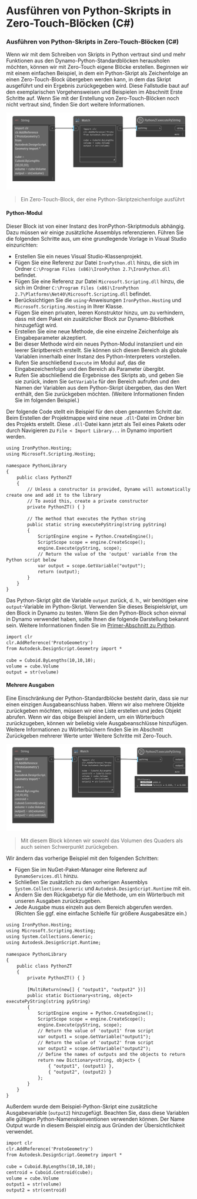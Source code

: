 # Ausführen von Python-Skripts in Zero-Touch-Blöcken (C#)

### Ausführen von Python-Skripts in Zero-Touch-Blöcken (C#) <a href="#executing-python-scripts-in-zero-touch-nodes-c" id="executing-python-scripts-in-zero-touch-nodes-c"></a>

Wenn wir mit dem Schreiben von Skripts in Python vertraut sind und mehr Funktionen aus den Dynamo-Python-Standardblöcken herausholen möchten, können wir mit Zero-Touch eigene Blöcke erstellen. Beginnen wir mit einem einfachen Beispiel, in dem ein Python-Skript als Zeichenfolge an einen Zero-Touch-Block übergeben werden kann, in dem das Skript ausgeführt und ein Ergebnis zurückgegeben wird. Diese Fallstudie baut auf den exemplarischen Vorgehensweisen und Beispielen im Abschnitt Erste Schritte auf. Wenn Sie mit der Erstellung von Zero-Touch-Blöcken noch nicht vertraut sind, finden Sie dort weitere Informationen.

![Ein Zero-Touch-Block, der eine Python-Skriptzeichenfolge ausführt](images/python-case-study.png)

> Ein Zero-Touch-Block, der eine Python-Skriptzeichenfolge ausführt

#### Python-Modul <a href="#python-engine" id="python-engine"></a>

Dieser Block ist von einer Instanz des IronPython-Skriptmoduls abhängig. Dazu müssen wir einige zusätzliche Assemblys referenzieren. Führen Sie die folgenden Schritte aus, um eine grundlegende Vorlage in Visual Studio einzurichten:

* Erstellen Sie ein neues Visual Studio-Klassenprojekt.
* Fügen Sie eine Referenz zur Datei `IronPython.dll` hinzu, die sich im Ordner `C:\Program Files (x86)\IronPython 2.7\IronPython.dll` befindet.
* Fügen Sie eine Referenz zur Datei `Microsoft.Scripting.dll` hinzu, die sich im Ordner `C:\Program Files (x86)\IronPython 2.7\Platforms\Net40\Microsoft.Scripting.dll` befindet.
* Berücksichtigen Sie die `using`-Anweisungen `IronPython.Hosting` und `Microsoft.Scripting.Hosting` in Ihrer Klasse.
* Fügen Sie einen privaten, leeren Konstruktor hinzu, um zu verhindern, dass mit dem Paket ein zusätzlicher Block zur Dynamo-Bibliothek hinzugefügt wird.
* Erstellen Sie eine neue Methode, die eine einzelne Zeichenfolge als Eingabeparameter akzeptiert.
* Bei dieser Methode wird ein neues Python-Modul instanziiert und ein leerer Skriptbereich erstellt. Sie können sich diesen Bereich als globale Variablen innerhalb einer Instanz des Python-Interpreters vorstellen.
* Rufen Sie anschließend `Execute` im Modul auf, das die Eingabezeichenfolge und den Bereich als Parameter übergibt.
* Rufen Sie abschließend die Ergebnisse des Skripts ab, und geben Sie sie zurück, indem Sie `GetVariable` für den Bereich aufrufen und den Namen der Variablen aus dem Python-Skript übergeben, das den Wert enthält, den Sie zurückgeben möchten. (Weitere Informationen finden Sie im folgenden Beispiel.)

Der folgende Code stellt ein Beispiel für den oben genannten Schritt dar. Beim Erstellen der Projektmappe wird eine neue `.dll`-Datei im Ordner bin des Projekts erstellt. Diese `.dll`-Datei kann jetzt als Teil eines Pakets oder durch Navigieren zu `File < Import Library...` in Dynamo importiert werden.

```
using IronPython.Hosting;
using Microsoft.Scripting.Hosting;

namespace PythonLibrary
{
    public class PythonZT
    {
        // Unless a constructor is provided, Dynamo will automatically create one and add it to the library
        // To avoid this, create a private constructor
        private PythonZT() { }

        // The method that executes the Python string
        public static string executePyString(string pyString)
        {
            ScriptEngine engine = Python.CreateEngine();
            ScriptScope scope = engine.CreateScope();
            engine.Execute(pyString, scope);
            // Return the value of the 'output' variable from the Python script below
            var output = scope.GetVariable("output");
            return (output);
        }
    }
}
```

Das Python-Skript gibt die Variable `output` zurück, d. h., wir benötigen eine `output`-Variable im Python-Skript. Verwenden Sie dieses Beispielskript, um den Block in Dynamo zu testen. Wenn Sie den Python-Block schon einmal in Dynamo verwendet haben, sollte Ihnen die folgende Darstellung bekannt sein. Weitere Informationen finden Sie im [Primer-Abschnitt zu Python](https://primer2.dynamobim.org/v/de/8_coding_in_dynamo/8-3_python).

```
import clr
clr.AddReference('ProtoGeometry')
from Autodesk.DesignScript.Geometry import *

cube = Cuboid.ByLengths(10,10,10);
volume = cube.Volume
output = str(volume)
```

#### Mehrere Ausgaben <a href="#multiple-outputs" id="multiple-outputs"></a>

Eine Einschränkung der Python-Standardblöcke besteht darin, dass sie nur einen einzigen Ausgabeanschluss haben. Wenn wir also mehrere Objekte zurückgeben möchten, müssen wir eine Liste erstellen und jedes Objekt abrufen. Wenn wir das obige Beispiel ändern, um ein Wörterbuch zurückzugeben, können wir beliebig viele Ausgabeanschlüsse hinzufügen. Weitere Informationen zu Wörterbüchern finden Sie im Abschnitt Zurückgeben mehrerer Werte unter Weitere Schritte mit Zero-Touch.

![Mit diesem Block können wir sowohl das Volumen des Quaders als auch seinen Schwerpunkt zurückgeben.](images/python-multi-case-study.png)

> Mit diesem Block können wir sowohl das Volumen des Quaders als auch seinen Schwerpunkt zurückgeben.

Wir ändern das vorherige Beispiel mit den folgenden Schritten:

* Fügen Sie im NuGet-Paket-Manager eine Referenz auf `DynamoServices.dll` hinzu.
* Schließen Sie zusätzlich zu den vorherigen Assemblys `System.Collections.Generic` und `Autodesk.DesignScript.Runtime` mit ein.
* Ändern Sie den Rückgabetyp für die Methode, um ein Wörterbuch mit unseren Ausgaben zurückzugeben.
* Jede Ausgabe muss einzeln aus dem Bereich abgerufen werden. (Richten Sie ggf. eine einfache Schleife für größere Ausgabesätze ein.)

```
using IronPython.Hosting;
using Microsoft.Scripting.Hosting;
using System.Collections.Generic;
using Autodesk.DesignScript.Runtime;

namespace PythonLibrary
{
    public class PythonZT
    {
        private PythonZT() { }

        [MultiReturn(new[] { "output1", "output2" })]
        public static Dictionary<string, object> executePyString(string pyString)
        {
            ScriptEngine engine = Python.CreateEngine();
            ScriptScope scope = engine.CreateScope();
            engine.Execute(pyString, scope);
            // Return the value of 'output1' from script
            var output1 = scope.GetVariable("output1");
            // Return the value of 'output2' from script
            var output2 = scope.GetVariable("output2");
            // Define the names of outputs and the objects to return
            return new Dictionary<string, object> {
                { "output1", (output1) },
                { "output2", (output2) }
            };
        }
    }
}
```

Außerdem wurde dem Beispiel-Python-Skript eine zusätzliche Ausgabevariable (`output2`) hinzugefügt. Beachten Sie, dass diese Variablen alle gültigen Python-Namenskonventionen verwenden können. Der Name Output wurde in diesem Beispiel einzig aus Gründen der Übersichtlichkeit verwendet.

```
import clr
clr.AddReference('ProtoGeometry')
from Autodesk.DesignScript.Geometry import *

cube = Cuboid.ByLengths(10,10,10);
centroid = Cuboid.Centroid(cube);
volume = cube.Volume
output1 = str(volume)
output2 = str(centroid)
```
